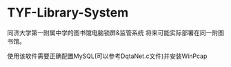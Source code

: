 # TYF-Library-System
同济大学第一附属中学的图书馆电脑锁屏&amp;监管系统 将来可能实际部署在同一附图书馆。

使用该软件需要正确配置MySQL(可以参考DqtaNet.c文件)并安装WinPcap


